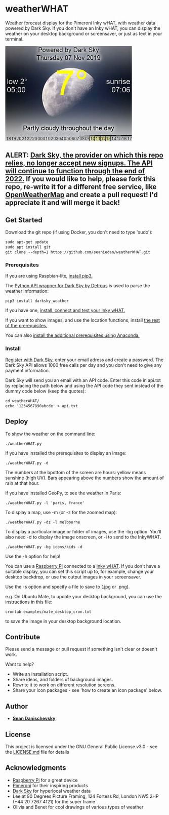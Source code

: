 # weatherWHAT

Weather forecast display for the Pimeroni Inky wHAT, with weather data powered by Dark Sky. If you don't have an Inky wHAT, you can display the weather on your desktop background or screensaver, or just as text in your terminal.

![display example](./docs/images/color_moon.png)

## ALERT: [Dark Sky, the provider on which this repo relies, no longer accept new signups. The API will continue to function through the end of 2022.](https://blog.darksky.net/) If you would like to help, please fork this repo, re-write it for a different free service, like [OpenWeatherMap](https://openweathermap.org/api) and create a pull request! I'd appreciate it and will merge it back!

## Get Started

Download the git repo (if using Docker, you don't need to type 'sudo'):
```
sudo apt-get update
sudo apt install git
git clone --depth=1 https://github.com/seaniedan/weatherWHAT.git
```

### Prerequisites

If you are using Raspbian-lite, [install pip3.](./docs/raspbian-lite.md)

The [Python API wrapper for Dark Sky by Detrous](https://github.com/Detrous/darksky) is used to parse the weather information:
```
pip3 install darksky_weather
```

If you have one, [install, connect and test your Inky wHAT.](https://github.com/pimoroni/inky)

If you want to show images, and use the location functions, install [the rest of the prerequisites.](./docs/prerequisites.md)

You can also [install the additional prerequisites using Anaconda.](./docs/anacondaInstall.md)

### Install

[Register with Dark Sky](https://darksky.net/dev/register), enter your email adress and create a password. The Dark Sky API allows 1000 free calls per day and you don't need to give any payment information. 

Dark Sky will send you an email with an API code. Enter this code in api.txt by replacing the path below and using the API code they sent instead of the dummy code below (keep the quotes):
```
cd weatherWHAT/
echo '1234567890abcde' > api.txt
```

## Deploy

To show the weather on the command line:
```
./weatherWHAT.py
```

If you have installed the prerequisites to display an image:
```
./weatherWHAT.py -d
```

The numbers at the bpottom of the screen are hours: yellow means sunshine (high UV). Bars appearing above the numbers show the amount of rain at that hour.

If you have installed GeoPy, to see the weather in Paris:
```
./weatherWHAT.py -l 'paris, france' 
```

To display a map, use -m (or -z for the zoomed map):
```
./weatherWHAT.py -dz -l melbourne
```

To display a particular image or folder of images, use the -bg option. You'll also need -d to display the image onscreen, or -i to send to the InkyWHAT.
```
./weatherWHAT.py -bg icons/kids -d
```

Use the -h option for help!


You can use a [Raspberry Pi](https://www.raspberrypi.org/) connected to a [Inky wHAT](https://shop.pimoroni.com/products/inky-what). 
If you don't have a suitable display, you can set this script up to, for example, change your desktop backdrop, or use the output images in your screensaver. 

Use the -s option and specify a file to save to (.jpg or .png). 

e.g. On Ubuntu Mate, to update your desktop background, you can use the instructions in this file:
```
crontab examples/mate_desktop_cron.txt
```
to save the image in your desktop background location.

## Contribute

Please send a message or pull request if something isn't clear or doesn't work. 

Want to help? 
* Write an installation script.
* Share ideas, and folders of background images.
* Rewrite it to work on different resolution screens.
* Share your icon packages - see 'how to create an icon package' below.


## Author

* **[Sean Danischevsky](https://www.danischevsky.com)**


## License

This project is licensed under the GNU General Public License v3.0 - see the [LICENSE.md](LICENSE.md) file for details

## Acknowledgments

* [Raspberry Pi](https://www.raspberrypi.org) for a great device
* [Pimeroni](https://shop.pimoroni.com) for their inspiring products
* [Dark Sky](https://darksky.net) for hyperlocal weather data
* Lee at 90 Degrees Picture Framing, 124 Fortess Rd, London NW5 2HP (+44 20 7267 4121) for the super frame
* Olivia and Benet for cool drawings of various types of weather
